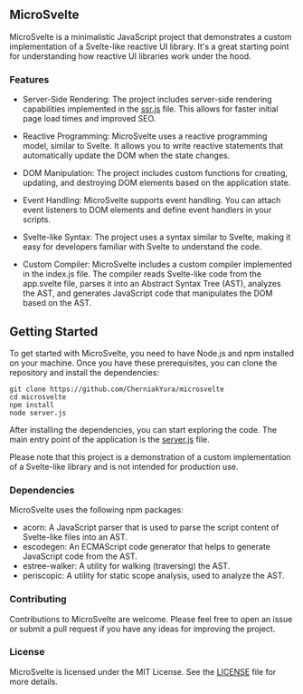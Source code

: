 ## MicroSvelte
MicroSvelte is a minimalistic JavaScript project that demonstrates a custom implementation of a Svelte-like reactive UI library. It's a great starting point for understanding how reactive UI libraries work under the hood.

### Features
- Server-Side Rendering: The project includes server-side rendering capabilities implemented in the [ssr.js](ssr.js) file. This allows for faster initial page load times and improved SEO.
 
- Reactive Programming: MicroSvelte uses a reactive programming model, similar to Svelte. It allows you to write reactive statements that automatically update the DOM when the state changes.

- DOM Manipulation: The project includes custom functions for creating, updating, and destroying DOM elements based on the application state.

- Event Handling: MicroSvelte supports event handling. You can attach event listeners to DOM elements and define event handlers in your scripts.

- Svelte-like Syntax: The project uses a syntax similar to Svelte, making it easy for developers familiar with Svelte to understand the code.

- Custom Compiler: MicroSvelte includes a custom compiler implemented in the index.js file. The compiler reads Svelte-like code from the app.svelte file, parses it into an Abstract Syntax Tree (AST), analyzes the AST, and generates JavaScript code that manipulates the DOM based on the AST.

## Getting Started
To get started with MicroSvelte, you need to have Node.js and npm installed on your machine. Once you have these prerequisites, you can clone the repository and install the dependencies:

```shell
git clone https://github.com/CherniakYura/microsvelte
cd microsvelte
npm install
node server.js
```

After installing the dependencies, you can start exploring the code. The main entry point of the application is the [server.js](server.js) file.

Please note that this project is a demonstration of a custom implementation of a Svelte-like library and is not intended for production use.

### Dependencies
MicroSvelte uses the following npm packages:

- acorn: A JavaScript parser that is used to parse the script content of Svelte-like files into an AST.
- escodegen: An ECMAScript code generator that helps to generate JavaScript code from the AST.
- estree-walker: A utility for walking (traversing) the AST.
- periscopic: A utility for static scope analysis, used to analyze the AST.
### Contributing
Contributions to MicroSvelte are welcome. Please feel free to open an issue or submit a pull request if you have any ideas for improving the project.

### License
MicroSvelte is licensed under the MIT License. See the [LICENSE](LICENSE) file for more details.
